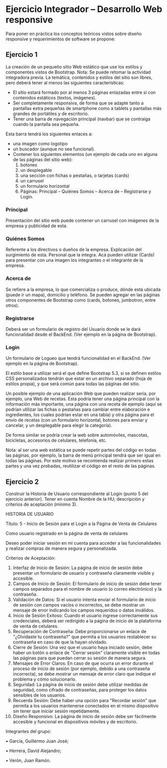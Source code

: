 # Ejercicio Integrador – Desarrollo Web responsive
Para poner en práctica los conceptos teóricos vistos sobre diseño responsive y requerimientos de software se propone:
## Ejercicio 1
La creación de un pequeño sitio Web estático que use los estilos y componentes vistos de Bootstrap.
Nota: Se puede retomar la actividad integradora previa.
La temática, contenidos y estilos del sitio son libres, pero deberá tener al menos las siguientes características:

- El sitio estará formado por al menos 3 páginas enlazadas entre sí con contenidos estáticos (textos, imágenes).
- Ser completamente responsiva, de forma que se adapte tanto a pantallas extra pequeñas de smartphone como a tablets y pantallas más grandes de portátiles y de escritorio.
- Tener una barra de navegación principal (navbar) que se contraiga cuando la pantalla sea pequeña.

Esta barra tendrá los siguientes enlaces a:
- una imagen como logotipo
- un buscador (aunque no sea funcional).
- Contener los siguientes elementos (un ejemplo de cada uno en alguna de las páginas del sitio web):
  1. botones
  2. un desplegable
  3. una sección con fichas o pestañas, o tarjetas (cards)
  4. un carrusel
  5. un formulario horizontal
  6. Páginas: Principal – Quiénes Somos – Acerca de – Registrarse y Login.

### Principal
Presentación del sitio web puede contener un carrusel con imágenes de la empresa y publicidad de esta.

### Quiénes Somos
Referente a los directivos o dueños de la empresa. Explicación del surgimiento de esta. Personal que la integra. Acá pueden utilizar (Cards) para presentar con una imagen los integrantes o el integrante de la empresa.

### Acerca de
Se refiere a la empresa, lo que comercializa o produce, dónde está ubicada (puede ir un mapa), domicilio y teléfono. Se pueden agregar en las páginas otros componentes de Bootstrap como (cards, botones, jumbotron, entre otros).

### Registrarse
Deberá ser un formulario de registro del Usuario donde se le dará funcionalidad desde el BackEnd.
(Ver ejemplo en la página de Bootstrap).

### Login
Un formulario de Logueo que tendrá funcionalidad en el BackEnd.
(Ver ejemplo en la página de Bootstrap).

El estilo base a utilizar será el que define Bootstrap 5.3, si se definen estilos CSS personalizados tendrán que estar en un archivo separado (hoja de estilos propia), y que será común para todas las páginas del sitio.

Un posible ejemplo de una aplicación Web que pueden realizar sería, por ejemplo, una Web de recetas. Esta podría tener una página principal con la información más importante, una página con una receta de ejemplo (aquí se podrían utilizar las fichas o pestañas para cambiar entre elaboración e ingredientes, los cuales podrían estar en una tabla) y otra página para el envío de recetas (con un formulario horizontal, botones para enviar y cancelar, y un desplegable para elegir la categoría).

De forma similar se podría crear la web sobre automóviles, mascotas, bicicletas, accesorios de celulares, telefonía, etc.

Nota: al ser una web estática se puede repetir partes del código en todas las páginas, por ejemplo, la barra de menú principal tendrá que ser igual en todas las páginas. Por este motivo se recomienda realizar primero estas partes y una vez probadas, reutilizar el código en el resto de las páginas.

## Ejercicio 2
Construir la Historia de Usuario correspondiente al Login (punto 5 del ejercicio anterior). Tener en cuenta Nombre de la HU; descripción y criterios de aceptación (mínimo 3).

HISTORIA DE USUARIO

Título: 5 - Inicio de Sesión para el Login a la Página de Venta de Celulares

Como usuario registrado en la página de venta de celulares

Deseo poder iniciar sesión en mi cuenta para acceder a las funcionalidades y realizar compras de manera segura y personalizada.

Criterios de Aceptación:
1.	Interfaz de Inicio de Sesión: La página de inicio de sesión debe presentar un formulario de usuario y contraseña claramente visible y accesible.
2.	Campos de Inicio de Sesión: El formulario de inicio de sesión debe tener campos separados para el nombre de usuario (o correo electrónico) y la contraseña.
3.	Validación de Datos: Si el usuario intenta enviar el formulario de inicio de sesión con campos vacíos o incorrectos, se debe mostrar un mensaje de error indicando los campos requeridos o datos inválidos.
4.	Inicio de Sesión Exitoso: Cuando el usuario ingrese correctamente sus credenciales, deberá ser redirigido a la página de inicio de la plataforma de venta de celulares.
5.	Recuperación de Contraseña: Debe proporcionarse un enlace de "¿Olvidaste tu contraseña?" que permita a los usuarios restablecer su contraseña en caso de que la hayan olvidado.
6.	Cierre de Sesión: Una vez que el usuario haya iniciado sesión, debe haber un botón o enlace de "Cerrar sesión" claramente visible en todas las páginas para que puedan cerrar su sesión de manera segura.
7.	Mensajes de Error Claros: En caso de que ocurra un error durante el proceso de inicio de sesión (por ejemplo, debido a una contraseña incorrecta), se debe mostrar un mensaje de error claro que indique el problema y cómo solucionarlo.
8.	Seguridad: La página de inicio de sesión debe utilizar medidas de seguridad, como cifrado de contraseñas, para proteger los datos sensibles de los usuarios.
9.	Recuerda Sesión: Debe haber una opción para "Recordar sesión" que permita a los usuarios mantenerse conectados en el mismo dispositivo sin tener que iniciar sesión repetidamente.
10.	Diseño Responsivo: La página de inicio de sesión debe ser fácilmente accesible y funcional en dispositivos móviles y de escritorio.

Integrantes del grupo:

•	García, Guillermo Juan José;

•	Herrera, David Alejandro;

•	Verón, Juan Ramón.
